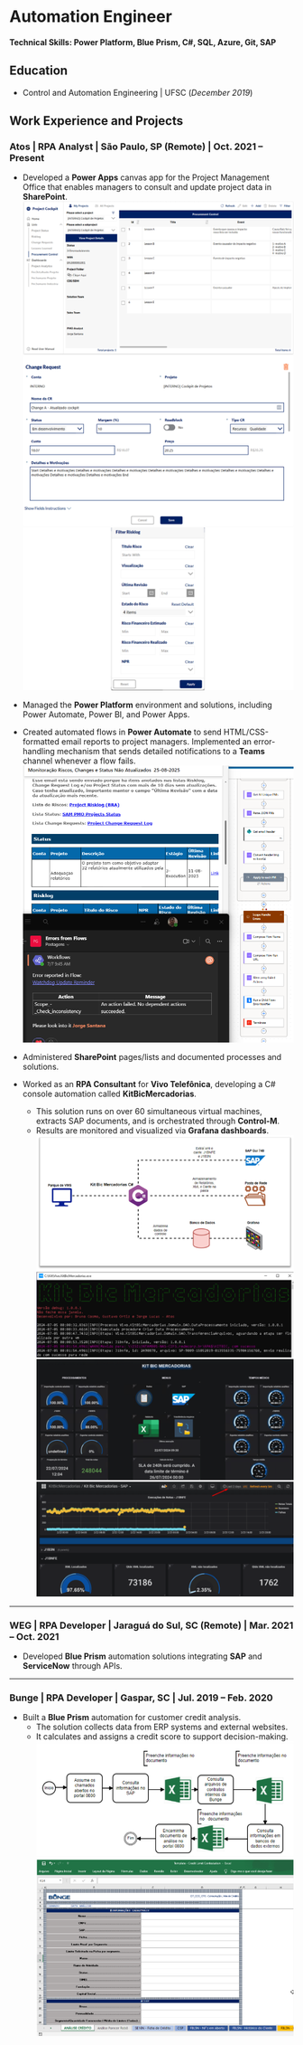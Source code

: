 # Automation Engineer

#### Technical Skills: Power Platform, Blue Prism, C#, SQL, Azure, Git, SAP

## Education
- Control and Automation Engineering | UFSC (_December 2019_)

## Work Experience and Projects

### Atos | RPA Analyst | São Paulo, SP (Remote) | Oct. 2021 – Present
- Developed a **Power Apps** canvas app for the Project Management Office that enables managers to consult and update project data in **SharePoint**.  
  ![Project Cockpit - Home](./assets/img/Home.png)  
  ![Project Cockpit - Form](./assets/img/Form.png)  
  ![Project Cockpit - Filter](./assets/img/Filter2.png)  

- Managed the **Power Platform** environment and solutions, including Power Automate, Power BI, and Power Apps.  

- Created automated flows in **Power Automate** to send HTML/CSS-formatted email reports to project managers. Implemented an error-handling mechanism that sends detailed notifications to a **Teams** channel whenever a flow fails.  
  ![Project Cockpit - Watchdog](./assets/img/Watchdog.png)  

- Administered **SharePoint** pages/lists and documented processes and solutions.  

- Worked as an **RPA Consultant** for **Vivo Telefônica**, developing a C# console automation called **KitBicMercadorias**.  
  - This solution runs on over 60 simultaneous virtual machines, extracts SAP documents, and is orchestrated through **Control-M**.  
  - Results are monitored and visualized via **Grafana dashboards**.  
  ![KitBicMercadorias - Execution](./assets/img/KitBicMercadorias.png)  
  ![KitBic - Console App](./assets/img/KitBic_Console.png)  
  ![Grafana Dashboard](./assets/img/Grafana.png)  
  ![Grafana Dashboard 2](./assets/img/GrafanaKitBic2.png)  

---

### WEG | RPA Developer | Jaraguá do Sul, SC (Remote) | Mar. 2021 – Oct. 2021
- Developed **Blue Prism** automation solutions integrating **SAP** and **ServiceNow** through APIs.  

---

### Bunge | RPA Developer | Gaspar, SC | Jul. 2019 – Feb. 2020
- Built a **Blue Prism** automation for customer credit analysis.  
  - The solution collects data from ERP systems and external websites.  
  - It calculates and assigns a credit score to support decision-making.
  ![CreditAnalysis - Fluxo](./assets/img/Fluxo.png)  
  ![CreditAnalysis - Credit](./assets/img/Credito.png)  
